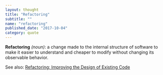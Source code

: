 ```yaml
---
layout: thought
title: "Refactoring"
subtitle: ""
name: "refactoring"
published_date: "2017-10-04"
category: quote
---
```


**Refactoring** *(noun)*: a change made to the internal structure of software
to make it easier to understand and cheaper to modify without changing its
observable behavior.


See also: [Refactoring: Improving the Design of Existing Code][RefactorBook]

[RefactorBook]: https://www.amazon.com/Refactoring-Improving-Design-Existing-Code/dp/0201485672

